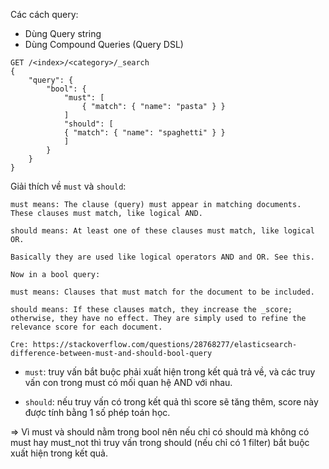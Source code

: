 Các cách query:

- Dùng Query string
- Dùng Compound Queries (Query DSL)

```
GET /<index>/<category>/_search
{
	"query": {
		"bool": {
			"must": [
				{ "match": { "name": "pasta" } }
			]
			"should": [
			{ "match": { "name": "spaghetti" } }
			]
		}
	}
}
```

Giải thích về ``must`` và ``should``:
```
must means: The clause (query) must appear in matching documents. These clauses must match, like logical AND.

should means: At least one of these clauses must match, like logical OR.

Basically they are used like logical operators AND and OR. See this.

Now in a bool query:

must means: Clauses that must match for the document to be included.

should means: If these clauses match, they increase the _score; otherwise, they have no effect. They are simply used to refine the relevance score for each document.

Cre: https://stackoverflow.com/questions/28768277/elasticsearch-difference-between-must-and-should-bool-query
```

* ``must``: truy vấn bắt buộc phải xuất hiện trong kết quả trả về, và các truy vấn con trong must có mối quan hệ AND với nhau.

* ``should``: nếu truy vấn có trong kết quả thì score sẽ tăng thêm, score này được tính bằng 1 số phép toán học.

=> Vì must và should nằm trong bool nên nếu chỉ có should mà không có must hay must_not thì truy vấn trong should (nếu chỉ có 1 filter) bắt buộc xuất hiện trong kết quả. 


